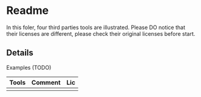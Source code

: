 # Readme

In this foler, four third parties tools are illustrated. Please DO notice that their licenses are different, please check their original licenses before start.


## Details
 
Examples (TODO)

| Tools | Comment | Lic |
|:------|:--------|:----|
|       |         |     |

